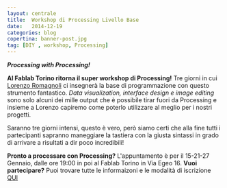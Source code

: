 ```yaml
---
layout: centrale
title:  Workshop di Processing Livello Base
date:   2014-12-19
categories: blog
copertina: banner-post.jpg
tag: [DIY , workshop, Processing]
---
```

***Processing with Processing!***

**Al Fablab Torino ritorna il super workshop di Processing!**
Tre giorni in cui [Lorenzo Romagnoli](http://cargocollective.com/lorenzoromagnoli) ci insegnerà la base di programmazione con questo strumento fantastico. *Data visualization, interface design e image editing* sono solo alcuni dei mille output che è possibile tirar fuori da Processing e insieme a Lorenzo capiremo come poterlo utilizzare al meglio per i nostri progetti.

Saranno tre giorni intensi, questo è vero, però siamo certi che alla fine tutti i partecipanti sapranno maneggiare la tastiera con la giusta sintassi in grado di arrivare a risultati a dir poco incredibili!

**Pronto a processare con Processing?**
L'appuntamento è per il 15-21-27 Gennaio, dalle ore 19:00 in poi al Fablab Torino in Via Egeo 16.
**Vuoi partecipare?**
Puoi trovare tutte le informaizoni e le modalità di iscrizione [QUI](https://www.eventbrite.it/e/biglietti-workshop-di-processing-14958553436)
